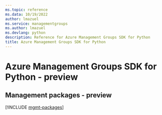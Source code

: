 ```yaml
---
ms.topic: reference
ms.data: 10/19/2022
author: lmazuel
ms.service: managementgroups
ms.author: lmazuel
ms.devlang: python
description: Reference for Azure Management Groups SDK for Python
title: Azure Management Groups SDK for Python
---
```

# Azure Management Groups SDK for Python - preview

## Management packages - preview
[!INCLUDE [mgmt-packages](management-groups-mgmt-index.md)]
